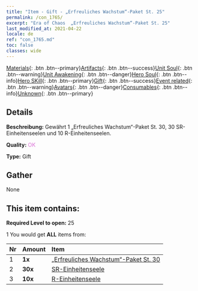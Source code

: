 ```yaml
---
title: "Item - Gift - „Erfreuliches Wachstum“-Paket St. 25"
permalink: /con_1765/
excerpt: "Era of Chaos  „Erfreuliches Wachstum“-Paket St. 25"
last_modified_at: 2021-04-22
locale: de
ref: "con_1765.md"
toc: false
classes: wide
---
```

 [Materials](/ItemsDE/){: .btn .btn--primary}[Artifacts](/ItemsDE/Artifacts/){: .btn .btn--success}[Unit Soul](/ItemsDE/UnitSoul/){: .btn .btn--warning}[Unit Awakening](/ItemsDE/UnitAwakening/){: .btn .btn--danger}[Hero Soul](/ItemsDE/HeroSoul/){: .btn .btn--info}[Hero SKill](/ItemsDE/HeroSkill/){: .btn .btn--primary}[Gift](/ItemsDE/Gift/){: .btn .btn--success}[Event related](/ItemsDE/Events/){: .btn .btn--warning}[Avatars](/ItemsDE/Avatars/){: .btn .btn--danger}[Consumables](/ItemsDE/Consumables/){: .btn .btn--info}[Unknown](/ItemsDE/Unknown/){: .btn .btn--primary}

## Details
 **Beschreibung:** Gewährt 1 „Erfreuliches Wachstum“-Paket St. 30, 30 SR-Einheitenseelen und 10 R-Einheitenseelen.

 **Quality:** <span style="color: #DA70D6">OK</span>

 **Type:** Gift

## Gather

  None

## This item contains:

 **Required Level to open:** 25

 1 You would get **ALL** items  from:

  | Nr | Amount |     Item    |
  |:---|:-------|:------------|
  | 1 |  **1x** | [„Erfreuliches Wachstum“-Paket St. 30](/de/Items/con_1766/) |  | 
  | 2 |  **30x** | [SR-Einheitenseele](/de/Items/con_534/) |  | 
  | 3 |  **10x** | [R-Einheitenseele](/de/Items/con_533/) |  | 
